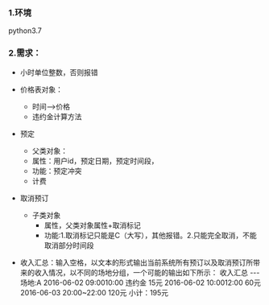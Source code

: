 ### 1.环境
python3.7

### 2.需求：

- 小时单位整数，否则报错
- 价格表对象：
    - 时间——>价格
    - 违约金计算方法
- 预定
    - 父类对象：
    - 属性：用户id，预定日期，预定时间段，
    - 功能：预定冲突
    - 计费

- 取消预订
    - 子类对象
        - 属性，父类对象属性+取消标记  
        - 功能:1.取消标记只能是C（大写），其他报错。2.只能完全取消，不能取消部分时间段
- 收入汇总：输入空格，以文本的形式输出当前系统所有预订以及取消预订所带来的收入情况，以不同的场地分组，一个可能的输出如下所示： 收入汇总 --- 场地:A 2016-06-02 09:0010:00 违约金 15元 2016-06-02 10:0012:00 60元 2016-06-03 20:00~22:00 120元 小计：195元 
